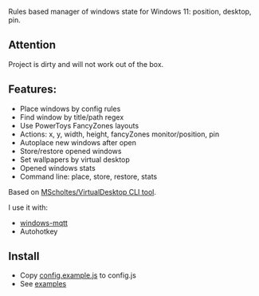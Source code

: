 Rules based manager of windows state for Windows 11: position, desktop, pin.

## Attention
Project is dirty and will not work out of the box.

## Features:
- Place windows by config rules
- Find window by title/path regex
- Use PowerToys FancyZones layouts
- Actions: x, y, width, height, fancyZones monitor/position, pin
- Autoplace new windows after open
- Store/restore opened windows
- Set wallpapers by virtual desktop
- Opened windows stats
- Command line: place, store, restore, stats

Based on [MScholtes/VirtualDesktop CLI tool](https://github.com/MScholtes/VirtualDesktop).

I use it with:

- [windows-mqtt](https://github.com/popstas/windows-mqtt)
- Autohotkey


## Install
- Copy [config.example.js](config.example.js) to config.js
- See [examples](examples)
